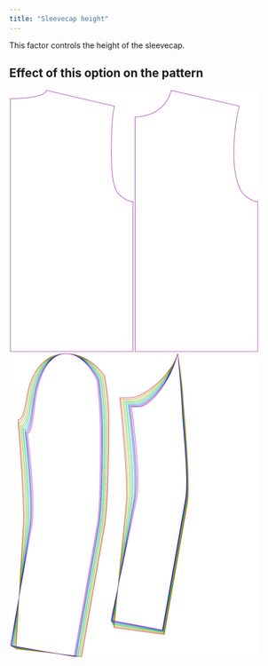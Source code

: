 ```yaml
---
title: "Sleevecap height"
---
```


This factor controls the height of the sleevecap.

## Effect of this option on the pattern

![This image shows the effect of this option by superimposing several variants that have a different value for this option](bent_sleevecapheight_sample.svg "Effect of this option on the pattern")
